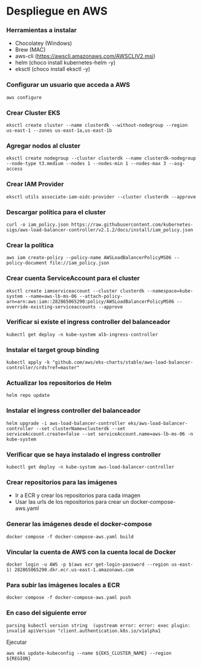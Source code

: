 # Despliegue en AWS

### Herramientas a instalar

- Chocolatey (Windows)
- Brew (MAC)
- aws-cli (https://awscli.amazonaws.com/AWSCLIV2.msi)
- helm (choco install kubernetes-helm -y)
- eksctl (choco install eksctl -y)

### Configurar un usuario que acceda a AWS

```
aws configure
```

### Crear Cluster EKS

```
eksctl create cluster --name clusterdk --without-nodegroup --region us-east-1 --zones us-east-1a,us-east-1b
```

### Agregar nodos al cluster

```
eksctl create nodegroup --cluster clusterdk --name clusterdk-nodegroup --node-type t3.medium --nodes 1 --nodes-min 1 --nodes-max 3 --asg-access
```

### Crear IAM Provider

```
eksctl utils associate-iam-oidc-provider --cluster clusterdk --approve
```

### Descargar política para el cluster

```
curl -o iam_policy.json https://raw.githubusercontent.com/kubernetes-sigs/aws-load-balancer-controller/v2.1.2/docs/install/iam_policy.json
```

### Crear la política

```
aws iam create-policy --policy-name AWSLoadBalancerPolicyMS06 --policy-document file://iam_policy.json
```

### Crear cuenta ServiceAccount para el cluster

```
eksctl create iamserviceaccount --cluster clusterdk --namespace=kube-system --name=aws-lb-ms-06 --attach-policy-arn=arn:aws:iam::282865065290:policy/AWSLoadBalancerPolicyMS06 --override-existing-serviceaccounts --approve
```

### Verificar si existe el ingress controller del balanceador

```
kubectl get deploy -n kube-system alb-ingress-controller
```

### Instalar el target group binding

```
kubectl apply -k "github.com/aws/eks-charts/stable/aws-load-balancer-controller/crds?ref=master"
```

### Actualizar los repositorios de Helm

```
helm repo update
```

### Instalar el ingress controller del balanceador

```
helm upgrade -i aws-load-balancer-controller eks/aws-load-balancer-controller --set clusterName=clusterdk --set serviceAccount.create=false --set serviceAccount.name=aws-lb-ms-06 -n kube-system
```

### Verificar que se haya instalado el ingress controller

```
kubectl get deploy -n kube-system aws-load-balancer-controller
```

### Crear repositorios para las imágenes

- Ir a ECR y crear los repositorios para cada imagen
- Usar las urls de los repositorios para crear un docker-compose-aws.yaml

### Generar las imágenes desde el docker-compose

```
docker compose -f docker-compose-aws.yaml build
```

### Vincular la cuenta de AWS con la cuenta local de Docker

```
docker login -u AWS -p $(aws ecr get-login-password --region us-east-1) 282865065290.dkr.ecr.us-east-1.amazonaws.com
```

### Para subir las imágenes locales a ECR

```
docker compose -f docker-compose-aws.yaml push
```

### En caso del siguiente error

```
parsing kubectl version string  (upstream error: error: exec plugin: invalid apiVersion "client.authentication.k8s.io/v1alpha1
```

Ejecutar

```
aws eks update-kubeconfig --name ${EKS_CLUSTER_NAME} --region ${REGION}
```
